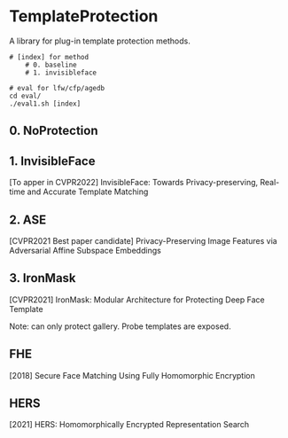 # TemplateProtection

A library for plug-in template protection methods.

```
# [index] for method
    # 0. baseline
    # 1. invisibleface
    
# eval for lfw/cfp/agedb
cd eval/
./eval1.sh [index] 
```


## 0. NoProtection


## 1. InvisibleFace
[To apper in CVPR2022] InvisibleFace: Towards Privacy-preserving, Real-time and  Accurate Template Matching

## 2. ASE
[CVPR2021 Best paper candidate] Privacy-Preserving Image Features via Adversarial Affine Subspace Embeddings

## 3. IronMask
[CVPR2021] IronMask: Modular Architecture for Protecting Deep Face Template

Note: can only protect gallery. Probe templates are exposed.

## FHE
[2018] Secure Face Matching Using Fully Homomorphic Encryption

## HERS

[2021] HERS: Homomorphically Encrypted Representation Search

